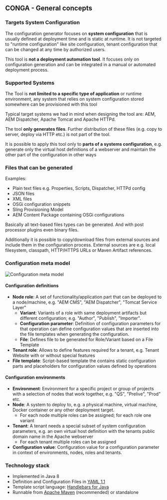 ## CONGA - General concepts

### Targets System Configuration

The configuration generator focuses on **system configuration** that is usually defined at deployment time and is static at runtime. It is not targeted to "runtime configuration" like site configuration, tenant configuration that can be changed at any time by authorized users.

This tool is **not a deployment automation tool**. It focuses only on configuration generation and can be integrated in a manual or automated deployment process.


### Supported Systems

The Tool is **not limited to a specific type of application** or runtime environment, any system that relies on system configuration stored somewhere can be provisioned with this tool

Typical target systems we had in mind when designing the tool are: AEM, AEM Dispatcher, Apache Tomcat and Apache HTTPd.

The tool **only generates files**. Further distribution of these files (e.g. copy to server, deploy via HTTP etc.) is not part of the tool.

It is possible to apply this tool only to **parts of a systems configuration**, e.g. generate only the virtual host definitions of a webserver and maintain the other part of the configuration in other ways


### Files that can be generated

Examples:

* Plain text files e.g. Properties, Scripts, Dispatcher, HTTPd config
* JSON files
* XML files
* OSGi configuration snippets
* Sling Provisioning Model
* AEM Content Package containing OSGi configurations

Basically all text-based files types can be generated. And with post processor plugins even binary files.

Additionally it is possible to copy/download files from external sources and include them in the configuration process. External sources are e.g. local filesystem, classpath, HTTP/HTTPS URLs or Maven Artifact references.


### Configuration meta model

![Configuration meta model](images/configuration-meta-model.png)

#### Configuration definitions

* **Node role**: A set of functionality/application part that can be deployed to a node/machine, e.g. "AEM CMS", "AEM Dispatcher", "Tomcat Service Layer"
    * **Variant**: Variants of a role with same deployment artifacts but different configuration; e.g. "Author", "Publish", "Importer".
    * **Configuration parameter**: Definition of configuration parameters for that operation can define configuration values that are inserted into the file templates when generating the configuration.
    * **File**: Defines file to be generated for Role/Variant based on a File Template
* **Tenant role**: Allows to define features required for a tenant, e.g. Tenant Website with or without special features
* **File template**: Script-based template the contains static configuration parts and placeholders for configuration values defined by operations

#### Configuration environments

* **Environment**: Environment for a specific project or group of projects with a selection of nodes that work together, e.g. "QS", "Prelive", "Prod" etc.
* **Node**: A system to deploy to, e.g. a physical machine, virtual machine, Docker container or any other deployment target.
    * For each node multiple roles can be assigned; for each role one variant
* **Tenant**: A tenant needs a special subset of system configuration parameters, e.g. an own virtual host definition with the tenants public domain name in the Apache webserver
    * For each tenant multiple roles can be assigned
* **Configuration value**: Configuration value for a configuration parameter in context of environments, nodes, roles and tenants.


### Technology stack

* Implemented in Java 8
* Definition and Configuration Files in [YAML 1.1](http://yaml.org/)
* Template script language: [Handlebars for Java](https://github.com/jknack/handlebars.java)
* Runnable from [Apache Maven](http://maven.apache.org/) (recommended) or standalone
